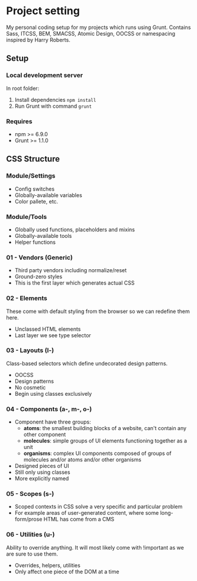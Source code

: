 # Project setting
My personal coding setup for my projects which runs using Grunt. Contains Sass, ITCSS, BEM, SMACSS, Atomic Design, OOCSS or namespacing inspired by Harry Roberts.
## Setup
### Local development server
In root folder:
1. Install dependencies ```npm install```
2. Run Grunt with command ```grunt```

### Requires
- npm >= 6.9.0
- Grunt >= 1.1.0

## CSS Structure
### Module/Settings
- Config switches
- Globally-available variables
- Color pallete, etc.

### Module/Tools
- Globally used functions, placeholders and mixins
- Globally-available tools
- Helper functions

### 01 - Vendors (Generic)
- Third party vendors including normalize/reset
- Ground-zero styles
- This is the first layer which generates actual CSS

### 02 - Elements
These come with default styling from the browser so we can redefine them here.
- Unclassed HTML elements
- Last layer we see type selector

### 03 - Layouts (l-)
Class-based selectors which define undecorated design patterns.
- OOCSS
- Design patterns
- No cosmetic
- Begin using classes exclusively

### 04 - Components (a-, m-, o-)
- Component have three groups:
  - **atoms**: the smallest building blocks of a website, can't contain any other component
  - **molecules**: simple groups of UI elements functioning together as a unit
  - **organisms**: complex UI components composed of groups of molecules and/or atoms and/or other organisms
- Designed pieces of UI
- Still only using classes
- More explicitly named

### 05 - Scopes (s-)
- Scoped contexts in CSS solve a very specific and particular problem
- For example areas of user-generated content, where some long-form/prose HTML has come from a CMS

### 06 - Utilities (u-)
Ability to override anything. It will most likely come with !important as we are sure to use them.
- Overrides, helpers, utilities
- Only affect one piece of the DOM at a time
